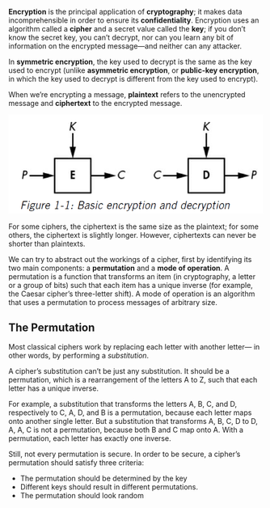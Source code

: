 **Encryption** is the principal application of **cryptography**; it makes data incomprehensible in order to ensure its **confidentiality**. Encryption uses an algorithm called a **cipher** and a secret value called the **key**; if you don’t know the secret key, you can’t decrypt, nor can you learn any bit of information on the encrypted message—and neither can any attacker.

In **symmetric encryption**, the key used to decrypt is the same as the key used to encrypt (unlike **asymmetric encryption**, or **public-key encryption**, in which the key used to decrypt is different from the key used to encrypt).

When we’re encrypting a message, **plaintext** refers to the unencrypted message and **ciphertext** to the encrypted message.

<img src="https://github.com/KiraDiShira/SeriousCryptography/blob/master/1ENCRYPTION/Images/Enc_1.PNG" />

For some ciphers, the ciphertext is the same size as the plaintext; for some others, the ciphertext is slightly longer. However, ciphertexts can never be shorter than plaintexts.

We can try to abstract out the workings of a cipher, first by identifying its two main components: a **permutation** and a **mode of operation**. A permutation is a function that transforms an item (in cryptography, a letter or a group of bits) such that each item has a unique inverse (for example, the Caesar cipher’s three-letter shift). A mode of operation is an algorithm that uses a permutation to process messages of arbitrary size.

## The Permutation

Most classical ciphers work by replacing each letter with another letter— in other words, by performing a *substitution*.

A cipher’s substitution can’t be just any substitution. It should be a permutation, which is a rearrangement of the letters A to Z, such that each letter has a unique inverse.

For example, a substitution that transforms the letters A, B, C, and D, respectively to C, A, D, and B is a permutation, because each letter maps onto another single letter. But a substitution that transforms A, B, C, D to D, A, A, C is not a permutation, because both B and C map onto A. With a permutation, each letter has exactly one inverse.

Still, not every permutation is secure. In order to be secure, a cipher’s permutation should satisfy three criteria:

- The permutation should be determined by the key
- Different keys should result in different permutations.
- The permutation should look random
